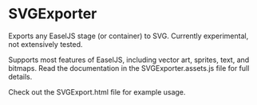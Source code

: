 # SVGExporter

Exports any EaselJS stage (or container) to SVG. Currently experimental, not extensively tested.

Supports most features of EaselJS, including vector art, sprites, text, and bitmaps. Read the documentation in the SVGExporter.assets.js file for full details.

Check out the SVGExport.html file for example usage.